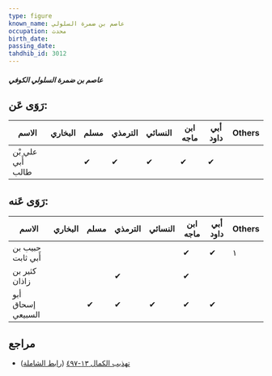 ```yaml
---
type: figure
known_name: عاصم بن ضمرة السلولي
occupation: محدث
birth_date:
passing_date:
tahdhib_id: 3012
---
```

##### عاصم بن ضمرة السلولي الكوفي

## رَوَى عَن:
| الاسم             | البخاري | مسلم | الترمذي | النسائي | ابن ماجه | أبي داود | Others |
| ----------------- | ------- | ---- | ------- | ------- | -------- | -------- | ------ |
| علي بْن أَبي طالب |         | ✔    | ✔       | ✔       | ✔        | ✔        |        |
## رَوَى عَنه:
| الاسم             | البخاري | مسلم | الترمذي | النسائي | ابن ماجه | أبي داود | Others |
| ----------------- | ------- | ---- | ------- | ------- | -------- | -------- | ------ |
| حبيب بن أَبي ثابت |         |      |         |         | ✔        | ✔        | ١      |
| كثير بن زاذان     |         |      | ✔       |         | ✔        |          |        |
| أبو إسحاق السبيعي |         | ✔    | ✔       | ✔       | ✔        | ✔        |        |
## مراجع
- [تهذيب الكمال ١٣-٤٩٧](obsidian://open?vault=Tahdhib-al-Kamal&file=Figures/٣٠١٢-عاصم%20بن%20ضمرة%20السلولي%20الكوفي) ([رابط الشاملة](https://shamela.ws/book/3722/6878))